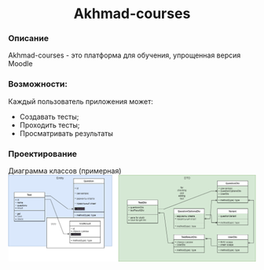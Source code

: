 <h1 align="center">Akhmad-courses</h1>

### Описание
Akhmad-courses - это платформа для обучения, упрощенная версия Moodle
### Возможности:
Каждый пользователь приложения может:
- Создавать тесты;
- Проходить тесты;
- Просматривать результаты
### Проектирование
Диаграмма классов (примерная)
<img src="diagram.png">
